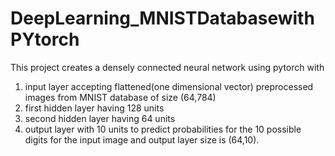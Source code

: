 # DeepLearning_MNISTDatabasewithPYtorch
This project creates a densely connected neural network using pytorch with 
  1) input layer accepting flattened(one dimensional vector) preprocessed images from MNIST database of size (64,784)
  2) first hidden layer having 128 units
  3) second hidden layer having 64 units 
  4) output layer with 10 units to predict probabilities for the 10 possible digits for the input image and output layer size      is (64,10).
  
